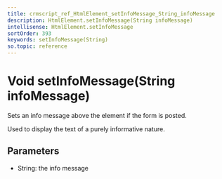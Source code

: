 ```yaml
---
title: crmscript_ref_HtmlElement_setInfoMessage_String_infoMessage
description: HtmlElement.setInfoMessage(String infoMessage)
intellisense: HtmlElement.setInfoMessage
sortOrder: 393
keywords: setInfoMessage(String)
so.topic: reference
---
```


# Void setInfoMessage(String infoMessage)

Sets an info message above the element if the form is posted.

Used to display the text of a purely informative nature.

## Parameters

* String: the info message
